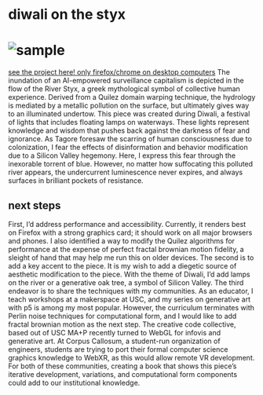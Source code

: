 # diwali on the styx
![sample](sample.gif)
=======
[see the project here! only firefox/chrome on desktop computers](https://gurumatcha.github.io/diwali-on-the-styx/)
The inundation of an AI-empowered surveillance capitalism is depicted in the flow of the River Styx, a greek mythological symbol of collective human experience. Derived from a Quilez domain warping technique, the hydrology is mediated by a metallic pollution on the surface, but ultimately gives way to an illuminated undertow.
This piece was created during Diwali, a festival of lights that includes floating lamps on waterways. These lights represent knowledge and wisdom that pushes back against the darkness of fear and ignorance. As Tagore foresaw the scarring of human consciousness due to colonization, I fear the effects of disinformation and behavior modification due to a Silicon Valley hegemony. Here, I express this fear through the inexorable torrent of blue. However, no matter how suffocating this polluted river appears, the undercurrent luminescence never expires, and always surfaces in brilliant pockets of resistance. 
## next steps
First, I’d address performance and accessibility. Currently, it renders best on Firefox with a strong graphics card; it should work on all major browsers and phones. I also identified a way to modify the Quilez algorithms for performance at the expense of perfect fractal brownian motion fidelity, a sleight of hand that may help me run this on older devices.
The second is to add a key accent to the piece. It is my wish to add a diegetic source of aesthetic modification to the piece. With the theme of Diwali, I’d add lamps on the river or a generative oak tree, a symbol of Silicon Valley.
The third endeavor is to share the techniques with my communities.  As an educator, I teach workshops at a makerspace at USC, and my series on generative art with p5 is among my most popular. However, the curriculum terminates with Perlin noise techniques for computational form, and I would like to add fractal brownian motion as the next step. The creative code collective, based out of USC MA+P recently turned to WebGL for infovis and generative art. At Corpus Callosum, a student-run organization of engineers, students are trying to port their formal computer science graphics knowledge to WebXR, as this would allow remote VR development. For both of these communities, creating a book that shows this piece’s iterative development, variations, and computational form components could add to our institutional knowledge.
